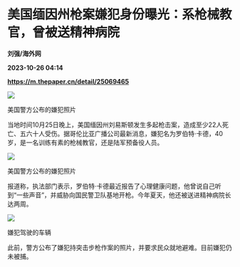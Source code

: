 # 美国缅因州枪案嫌犯身份曝光：系枪械教官，曾被送精神病院
**刘强/海外网**

**2023-10-26 04:14**

**https://m.thepaper.cn/detail/25069465**

![](https://imagecloud.thepaper.cn/thepaper/image/275/719/951.jpg)

美国警方公布的嫌犯照片

当地时间10月25日晚上，美国缅因州刘易斯顿发生多起枪击案，造成至少22人死亡、五六十人受伤。据哥伦比亚广播公司最新消息，嫌犯名为罗伯特·卡德，40岁，是一名训练有素的枪械教官，还是陆军预备役人员。

![](https://imagecloud.thepaper.cn/thepaper/image/275/719/952.png)

美国警方公布的嫌犯照片

报道称，执法部门表示，罗伯特·卡德最近报告了心理健康问题，他曾说自己听到“一些声音”，并威胁向国民警卫队基地开枪。今年夏天，他还被送进精神病院长达两周。

![](https://imagecloud.thepaper.cn/thepaper/image/275/719/953.jpg)

嫌犯驾驶的车辆

此前，警方公布了嫌犯持突击步枪作案的照片，并要求民众就地避难。目前嫌犯仍未被捕。
